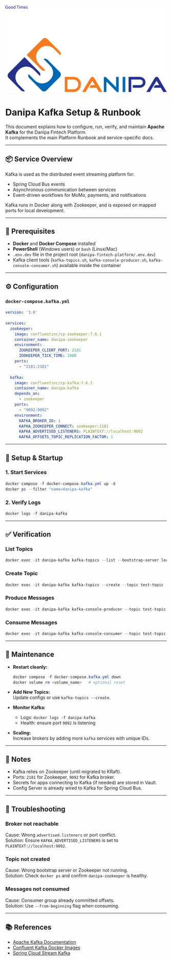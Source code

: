 # ![Danipa Logo](../images/danipa_logo.png)

# Danipa Kafka Setup & Runbook

This document explains how to configure, run, verify, and maintain **Apache Kafka** for the Danipa Fintech Platform.  
It complements the main Platform Runbook and service-specific docs.

---

## 📦 Service Overview

Kafka is used as the distributed event streaming platform for:
- Spring Cloud Bus events
- Asynchronous communication between services
- Event-driven workflows for MoMo, payments, and notifications

Kafka runs in Docker along with Zookeeper, and is exposed on mapped ports for local development.

---

## 📌 Prerequisites

- **Docker** and **Docker Compose** installed
- **PowerShell** (Windows users) or `bash` (Linux/Mac)
- `.env.dev` file in the project root (`danipa-fintech-platform/.env.dev`)
- Kafka client tools (`kafka-topics.sh`, `kafka-console-producer.sh`, `kafka-console-consumer.sh`) available inside the container

---

## ⚙️ Configuration

### `docker-compose.kafka.yml`

```yaml
version: '3.8'

services:
  zookeeper:
    image: confluentinc/cp-zookeeper:7.6.1
    container_name: danipa-zookeeper
    environment:
      ZOOKEEPER_CLIENT_PORT: 2181
      ZOOKEEPER_TICK_TIME: 2000
    ports:
      - "2181:2181"

  kafka:
    image: confluentinc/cp-kafka:7.6.1
    container_name: danipa-kafka
    depends_on:
      - zookeeper
    ports:
      - "9092:9092"
    environment:
      KAFKA_BROKER_ID: 1
      KAFKA_ZOOKEEPER_CONNECT: zookeeper:2181
      KAFKA_ADVERTISED_LISTENERS: PLAINTEXT://localhost:9092
      KAFKA_OFFSETS_TOPIC_REPLICATION_FACTOR: 1
```

---

## 🚀 Setup & Startup

### 1. Start Services
```powershell
docker compose -f docker-compose.kafka.yml up -d
docker ps --filter "name=danipa-kafka"
```

### 2. Verify Logs
```powershell
docker logs -f danipa-kafka
```

---

## ✅ Verification

### List Topics
```powershell
docker exec -it danipa-kafka kafka-topics --list --bootstrap-server localhost:9092
```

### Create Topic
```powershell
docker exec -it danipa-kafka kafka-topics --create --topic test-topic --bootstrap-server localhost:9092 --partitions 1 --replication-factor 1
```

### Produce Messages
```powershell
docker exec -it danipa-kafka kafka-console-producer --topic test-topic --bootstrap-server localhost:9092
```

### Consume Messages
```powershell
docker exec -it danipa-kafka kafka-console-consumer --topic test-topic --from-beginning --bootstrap-server localhost:9092
```

---

## 🔧 Maintenance

- **Restart cleanly:**
  ```powershell
  docker compose -f docker-compose.kafka.yml down
  docker volume rm <volume_name>   # optional reset
  ```

- **Add New Topics:**  
  Update configs or use `kafka-topics --create`.

- **Monitor Kafka:**  
  - Logs: `docker logs -f danipa-kafka`
  - Health: ensure port `9092` is listening

- **Scaling:**  
  Increase brokers by adding more `kafka` services with unique IDs.

---

## 📌 Notes

- Kafka relies on Zookeeper (until migrated to KRaft).  
- Ports: `2181` for Zookeeper, `9092` for Kafka broker.  
- Secrets for apps connecting to Kafka (if needed) are stored in Vault.  
- Config Server is already wired to Kafka for Spring Cloud Bus.

---

## 🚨 Troubleshooting

### Broker not reachable
Cause: Wrong `advertised.listeners` or port conflict.  
Solution: Ensure `KAFKA_ADVERTISED_LISTENERS` is set to `PLAINTEXT://localhost:9092`.

### Topic not created
Cause: Wrong bootstrap server or Zookeeper not running.  
Solution: Check `docker ps` and confirm `danipa-zookeeper` is healthy.

### Messages not consumed
Cause: Consumer group already committed offsets.  
Solution: Use `--from-beginning` flag when consuming.

---

## 📚 References

- [Apache Kafka Documentation](https://kafka.apache.org/documentation/)
- [Confluent Kafka Docker Images](https://hub.docker.com/r/confluentinc/cp-kafka)
- [Spring Cloud Stream Kafka](https://docs.spring.io/spring-cloud-stream/docs/current/reference/html/spring-cloud-stream-binder-kafka.html)

